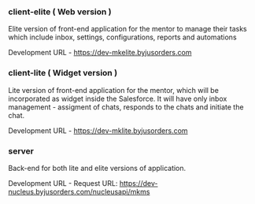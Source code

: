 ### client-elite ( Web version )

Elite version of front-end application for the mentor to manage their tasks which include inbox, settings, configurations, reports and automations

Development URL - https://dev-mkelite.byjusorders.com

### client-lite ( Widget version )

Lite version of front-end application for the mentor, which will be incorporated as widget inside the Salesforce. It will have only inbox management - assigment of chats, responds to the chats and initiate the chat.

Development URL - https://dev-mklite.byjusorders.com

### server

Back-end for both lite and elite versions of application.

Development URL - Request URL: https://dev-nucleus.byjusorders.com/nucleusapi/mkms
